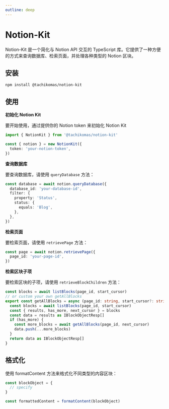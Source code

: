 ```yaml
---
outline: deep
---
```


# Notion-Kit

Notion-Kit 是一个简化与 Notion API 交互的 TypeScript 库。它提供了一种方便的方式来查询数据库、检索页面，并处理各种类型的 Notion 区块。

## 安装

`npm install @tachikomas/notion-kit`

## 使用

**初始化 Notion Kit**

要开始使用，通过提供你的 Notion token 来初始化 Notion Kit

```typescript
import { NotionKit } from '@tachikomas/notion-kit'

const { notion } = new NotionKit({
  token: 'your-notion-token',
})
```

**查询数据库**

要查询数据库，请使用 `queryDatabase`  方法：

```typescript
const database = await notion.queryDatabase({
  database_id: 'your-database-id',
  filter: {
    property: 'Status',
    status: {
      equals: 'Blog',
    },
  },
})
```

**检索页面**

要检索页面，请使用 `retrievePage` 方法：

```typescript
const page = await notion.retrievePage({
  page_id: 'your-page-id',
})
```

**检索区块子项**

要检索区块的子项，请使用 `retrieveBlockChildren` 方法：

```typescript
const blocks = await listBlocks(page_id, start_cursor)
// or custom your own getAllBlocks
export const getAllBlocks = async (page_id: string, start_cursor?: string | null) => {
  const blocks = await listBlocks(page_id, start_cursor)
  const { results, has_more, next_cursor } = blocks
  const data = results as IBlockObjectResp[]
  if (has_more) {
    const more_blocks = await getAllBlocks(page_id, next_cursor)
    data.push(...more_blocks)
  }
  return data as IBlockObjectResp[]
}
```

## 格式化

使用 formatContent 方法来格式化不同类型的内容区块：

```typescript
const blockObject = {
  // specify
}

const formattedContent = formatContent(blockObject)
```

